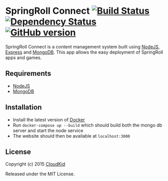 # SpringRoll Connect [![Build Status](https://travis-ci.org/SpringRoll/SpringRollConnect.svg)](https://travis-ci.org/SpringRoll/SpringRollConnect) [![Dependency Status](https://david-dm.org/SpringRoll/SpringRollConnect.svg)](https://david-dm.org/SpringRoll/SpringRollConnect) [![GitHub version](https://badge.fury.io/gh/SpringRoll%2FSpringRollConnect.svg)](http://badge.fury.io/gh/SpringRoll%2FSpringRollConnect)

SpringRoll Connect is a content management system built using [NodeJS](https://nodejs.org/), [Express](http://expressjs.com/) and [MongoDB](https://www.mongodb.org/). This app allows the easy deployment of SpringRoll apps and games.

## Requirements

* [NodeJS](https://nodejs.org/)
* [MongoDB](https://www.mongodb.org/)

## Installation

* Install the latest version of [Docker](https://www.docker.com/)
* Run `docker-compose up --build` which should build both the mongo db server and start the node service
* The website should then be available at `localhost:3000`

## License

Copyright (c) 2015 [CloudKid](https://github.com/cloudkidstudio)

Released under the MIT License.
